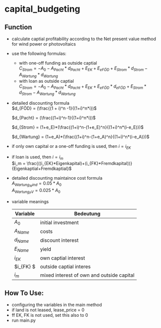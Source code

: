 # capital_budgeting

## Function
- calculate captial profitability according to the Net present value method for wind power or photovoltaics
- use the following formulas:
  - with one-off funding as outside captial  
  $C_{Strom} = -A_0 - A_{Pacht} * d_{Pacht} + E_{EK} + E_{eFÖD} + E_{Strom} * d_{Strom} - A_{Wartung} * d_{Wartung}$
  - with loan as outside captial   
  $C_{Strom} = -A_0 - A_{Pacht} * d_{Pacht} + E_{EK} + E_{eFÖD} * d_{eFÖD} + E_{Strom} * d_{Strom} - A_{Wartung} * d_{Wartung}$
- detailed discounting formula  
  $d_{FÖD} = (\frac{(1 + i)^n -1}{(1+i)^n*i})$  

  $d_{Pacht} = (\frac{(1+i)^n-1}{(1+i)^n*i})$

  $d_{Strom} = (1+e_E)*(\frac{(1+i)^n-(1+e_E)^n}{(1+i)^n*(i-e_E)})$

  $d_{Wartung} = (1+e_A)*(\frac{(1+i)^n-(1+e_A)^n}{(1+i)^n*(i-e_A)})$
- if only own capital or a one-off funding is used, then $i = i_{EK}$  
- if loan is used, then $i = i_{m}$   
$i_m = \frac{((i_{EK}*Eigenkapital)+(i_{FK}*Fremdkapital))}{Eigenkaptial+Fremdkaptial}$
- detailed discounting maintaince cost formula  
$A_{Wartung_Wind} = 0.05 * A_0$  
$A_{Wartung_PV} = 0.025 * A_0$

- variable meanings

    | Variable    | Bedeutung            |
    |-------------|------------          |
    | $A_0$       | initial investment    |
    | $A_{Name}$    |  costs            |
    | $d_{Name}$ | discount interest |
    | $E_{Name}$ | yield |
    | $i_{EK}$ | own captial interest |
    | $i_{FK} $|  outside captial interes |
    | $i_{m}$ | mixed interest of own and outside capital |

## How To Use:
- configuring the variables in the main method
- if land is not leased, lease_price = 0
- ff  EK, FK is not used, set this also to 0
- run main.py
